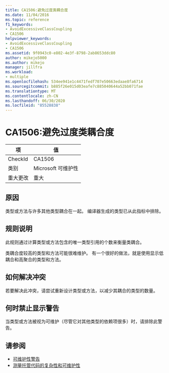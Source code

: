 ```yaml
---
title: CA1506:避免过度类耦合度
ms.date: 11/04/2016
ms.topic: reference
f1_keywords:
- AvoidExcessiveClassCoupling
- CA1506
helpviewer_keywords:
- AvoidExcessiveClassCoupling
- CA1506
ms.assetid: 9f0943c0-e802-4e3f-8798-2ab8653ddc80
author: mikejo5000
ms.author: mikejo
manager: jillfra
ms.workload:
- multiple
ms.openlocfilehash: 534ee941e1c4471fedf707e50663edaae8fa6714
ms.sourcegitcommit: b885f26e015d03eafe7c885040644a52bb071fae
ms.translationtype: MT
ms.contentlocale: zh-CN
ms.lasthandoff: 06/30/2020
ms.locfileid: "85528838"
---
```

# <a name="ca1506-avoid-excessive-class-coupling"></a>CA1506:避免过度类耦合度

|项|值|
|-|-|
|CheckId|CA1506|
|类别|Microsoft 可维护性|
|重大更改|重大|

## <a name="cause"></a>原因

类型或方法与许多其他类型耦合在一起。 编译器生成的类型已从此指标中排除。

## <a name="rule-description"></a>规则说明

此规则通过计算类型或方法包含的唯一类型引用的个数来衡量类耦合。

类耦合度较高的类型和方法可能很难维护。 有一个很好的做法，就是使用显示低耦合和高聚合的类型和方法。

## <a name="how-to-fix-violations"></a>如何解决冲突

若要解决此冲突，请尝试重新设计类型或方法，以减少其耦合的类型的数量。

## <a name="when-to-suppress-warnings"></a>何时禁止显示警告

当类型或方法被视为可维护（尽管它对其他类型的依赖项很多）时，请排除此警告。

## <a name="see-also"></a>请参阅

- [可维护性警告](../code-quality/maintainability-warnings.md)
- [测量托管代码的复杂性和可维护性](../code-quality/code-metrics-values.md)
